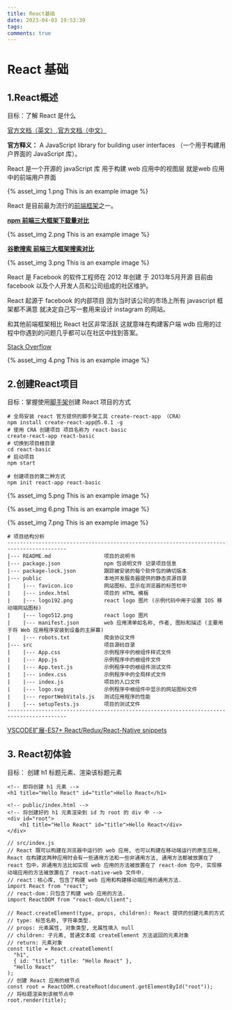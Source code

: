 ```yaml
---
title: React基础
date: 2023-04-03 19:53:39
tags: 
comments: true
---
```

# React 基础
## 1.React概述

目标：了解 React 是什么

 [官方文档（英文）](https://reactjs.org/),[官方文档（中文）](https://zh-hans.reactjs.org/) 

 **官方释义：** A JavaScript library for building user interfaces （一个用于构建用户界面的 JavaScript 库）。 

 React 是一个开源的 javaScript 库 用于构建 web 应用中的视图层 就是web 应用中的前端用户界面 

{% asset_img 1.png This is an example image %}

 React 是目前最为流行的[前端框架](https://so.csdn.net/so/search?q=前端框架&spm=1001.2101.3001.7020)之一。 



**[npm 前端三大框架下载量对比](https://npmtrends.com/angular-vs-react-vs-vue)**

{% asset_img 2.png This is an example image %}



 **[谷歌搜索 前端三大框架搜索对比](https://trends.google.com/trends/explore?q=react,vue,angular)** 



{% asset_img 3.png This is an example image %}

React 是 Facebook 的软件工程师在 2012 年创建 于 2013年5月开源 目前由 facebook 以及个人开发人员和公司组成的社区维护。

React 起源于 facebook 的内部项目 因为当时该公司的市场上所有 javascript 框架都不满意 就决定自己写一套用来设计 instagram 的网站。

和其他前端框架相比 React 社区非常活跃 这就意味在构建客户端 wdb 应用的过程中你遇到的问题几乎都可以在社区中找到答案。


[Stack Overflow](https://stackoverflow.com/questions/tagged/reactjs)

{% asset_img 4.png This is an example image %}

##  2.创建React项目

目标：掌握使用[脚手架](https://so.csdn.net/so/search?q=脚手架&spm=1001.2101.3001.7020)创建 React 项目的方式 

```react
# 全局安装 react 官方提供的脚手架工具 create-react-app （CRA）
npm install create-react-app@5.0.1 -g
# 使用 CRA 创建项目 项目名称为 react-basic
create-react-app react-basic
# 切换到项目根目录
cd react-basic
# 启动项目
npm start
```

```React
# 创建项目的第二种方式
npm init react-app react-basic
```



{% asset_img 5.png This is an example image %}


{% asset_img 6.png This is an example image %}

{% asset_img 7.png This is an example image %}

```tet
# 项目结构分析
-----------------------------------------------------------------------------------------
|--- README.md                 项目的说明书                      
|--- package.json              npm 包说明文件 记录项目信息                       
|--- package-lock.json         跟踪被安装的每个软件包的确切版本                   
|--- public                    本地开发服务器提供的静态资源目录                   
|    |--- favicon.ico          网站图标、显示在浏览器的标签栏中                  
|    |--- index.html           项目的 HTML 模板                               
|    |--- logo192.png          react logo 图片 (示例代码中用于设置 IOS 移动端网站图标)
|    |--- logo512.png          react logo 图片                                             
|    |--- manifest.json        web 应用清单如名称, 作者, 图标和描述 (主要用于将 Web 应用程序安装到设备的主屏幕)     
|    |--- robots.txt           爬虫协议文件                                                 
|--- src                       项目源码目录                                                 
|    |--- App.css              示例程序中的根组件样式文件                                     
|    |--- App.js               示例程序中的根组件文件                                         
|    |--- App.test.js          示例程序中的根组件测试文件                                     
|    |--- index.css            示例程序中的全局样式文件                                      
|    |--- index.js             项目的入口文件      
|    |--- logo.svg             示例程序中根组件中显示的网站图标文件   
|    |--- reportWebVitals.js   测试应用程序的性能                   
|    |--- setupTests.js        项目的测试文件                     
-----------------------------------------------------------------------------------------

```

 [VSCODE扩展-ES7+ React/Redux/React-Native snippets](https://marketplace.visualstudio.com/items?itemName=dsznajder.es7-react-js-snippets) 



##  3. React初体验

 目标： 创建 h1 标题元素、渲染该标题元素 

```React
<!-- 即将创建 h1 元素 -->
<h1 title="Hello React" id="title">Hello React</h1>

```
```React
<!-- public/index.html -->
<!-- 将创建好的 h1 元素渲染到 id 为 root 的 div 中 -->
<div id="root">
	<h1 title="Hello React" id="title">Hello React</div>
</div>

```
```React
// src/index.js
// React 既可以构建在浏览器中运行的 web 应用, 也可以构建在移动端运行的原生应用, React 在构建这两种应用时会有一些通用方法和一些非通用方法, 通用方法都被放置在了 react 包中，非通用方法比如实现 web 应用的方法被放置在了 react-dom 包中, 实现移动端应用的方法被放置在了 react-native-web 文件中.
// react：核心库, 包含了构建 web 应用和构建移动端应用的通用方法.
import React from "react";
// react-dom：只包含了构建 web 应用的方法.
import ReactDOM from "react-dom/client";

// React.createElement(type, props, children): React 提供的创建元素的方式
// type: 标签名称, 字符串类型.
// props: 元素属性, 对象类型, 无属性填入 null
// children: 子元素, 普通文本或 createElement 方法返回的元素对象
// return: 元素对象
const title = React.createElement(
  "h1",
  { id: "title", title: "Hello React" },
  "Hello React"
);
// 创建 React 应用的根节点
const root = ReactDOM.createRoot(document.getElementById("root"));
// 将标题渲染到该根节点中
root.render(title);

```